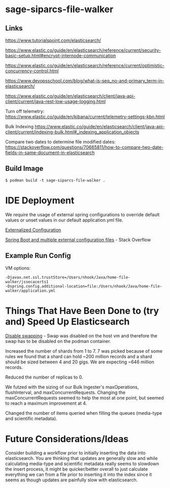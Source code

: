 # sage-siparcs-file-walker

## Links

https://www.tutorialspoint.com/elasticsearch/

https://www.elastic.co/guide/en/elasticsearch/reference/current/security-basic-setup.html#encrypt-internode-communication

https://www.elastic.co/guide/en/elasticsearch/reference/current/optimistic-concurrency-control.html

https://www.devopsschool.com/blog/what-is-seq_no-and-primary_term-in-elasticsearch/

https://www.elastic.co/guide/en/elasticsearch/client/java-api-client/current/java-rest-low-usage-logging.html

Turn off telemetry:
https://www.elastic.co/guide/en/kibana/current/telemetry-settings-kbn.html

Bulk Indexing
https://www.elastic.co/guide/en/elasticsearch/client/java-api-client/current/indexing-bulk.html#_indexing_application_objects

Compare two dates to determine file modified dates:
https://stackoverflow.com/questions/70665811/how-to-compare-two-date-fields-in-same-document-in-elasticsearch

## Build Image
```
$ podman build -t sage-siparcs-file-walker .
```

# IDE Deployment

We require the usage of external spring configurations to override default values or unset values in our default application.yml file.

[Externalized Configuration](https://docs.spring.io/spring-boot/docs/2.1.13.RELEASE/reference/html/boot-features-external-config.html)

[Spring Boot and multiple external configuration files](https://stackoverflow.com/q/25855795/42962) - Stack Overflow

## Example Run Config

VM options:
```
-Djavax.net.ssl.trustStore=/Users/nhook/Java/home-file-walker/jssecacerts1
-Dspring.config.additional-location=file:/Users/nhook/Java/home-file-walker/application.yml
```

# Things That Have Been Done to (try and) Speed Up Elasticsearch

[Disable swapping](https://www.elastic.co/guide/en/elasticsearch/reference/current/setup-configuration-memory.html) - 
Swap was disabled on the host vm and therefore the swap has to be disabled on the podman container.

Increased the number of shards from 1 to 7.  7 was picked because of some rules we found that a shard can hold ~200 
million records and a shard should be sized between 4 and 20 gigs.  We are expecting ~646 million records.

Reduced the number of replicas to 0.

We futzed with the sizing of our Bulk Ingester's   maxOperations, flushInterval, and maxConcurrentRequests.  Changing
the maxConcurrentRequests seemed to help the most at one point, but seemed to reach a maximum improvement at 4.

Changed the number of items queried when filling the queues (media-type and scientific metadata).

# Future Considerations/Ideas

Consider building a workflow prior to initially inserting the data into elasticsearch.  You are thinking that updates are
generally slow and while calculating media-type and scientific metadata really seems to slowdown the insert process, it
might be quicker/better overall to just calculate everything we can from a file prior to inserting it into the index since
it seems as though updates are painfully slow with elasticsearch.
